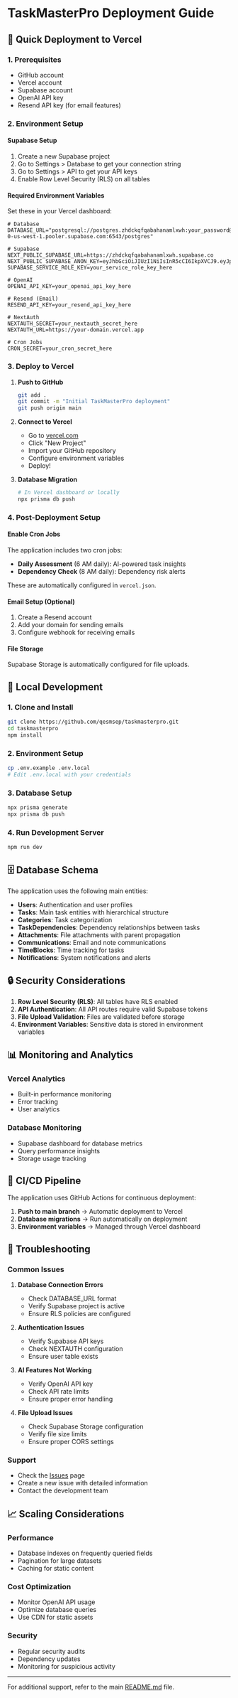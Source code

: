 # TaskMasterPro Deployment Guide

## 🚀 Quick Deployment to Vercel

### 1. Prerequisites
- GitHub account
- Vercel account
- Supabase account
- OpenAI API key
- Resend API key (for email features)

### 2. Environment Setup

#### Supabase Setup
1. Create a new Supabase project
2. Go to Settings > Database to get your connection string
3. Go to Settings > API to get your API keys
4. Enable Row Level Security (RLS) on all tables

#### Required Environment Variables
Set these in your Vercel dashboard:

```env
# Database
DATABASE_URL="postgresql://postgres.zhdckqfqabahanamlxwh:your_password@aws-0-us-west-1.pooler.supabase.com:6543/postgres"

# Supabase
NEXT_PUBLIC_SUPABASE_URL=https://zhdckqfqabahanamlxwh.supabase.co
NEXT_PUBLIC_SUPABASE_ANON_KEY=eyJhbGciOiJIUzI1NiIsInR5cCI6IkpXVCJ9.eyJpc3MiOiJzdXBhYmFzZSIsInJlZiI6InpoZGNrcWZxYWJhaGFuYW1seHdoIiwicm9sZSI6ImFub24iLCJpYXQiOjE3NTQ5MzE3OTEsImV4cCI6MjA3MDUwNzc5MX0.b0EznLprAYIIiQTEXwdNituy12UiVSPDKat6_aIUY4A
SUPABASE_SERVICE_ROLE_KEY=your_service_role_key_here

# OpenAI
OPENAI_API_KEY=your_openai_api_key_here

# Resend (Email)
RESEND_API_KEY=your_resend_api_key_here

# NextAuth
NEXTAUTH_SECRET=your_nextauth_secret_here
NEXTAUTH_URL=https://your-domain.vercel.app

# Cron Jobs
CRON_SECRET=your_cron_secret_here
```

### 3. Deploy to Vercel

1. **Push to GitHub**
   ```bash
   git add .
   git commit -m "Initial TaskMasterPro deployment"
   git push origin main
   ```

2. **Connect to Vercel**
   - Go to [vercel.com](https://vercel.com)
   - Click "New Project"
   - Import your GitHub repository
   - Configure environment variables
   - Deploy!

3. **Database Migration**
   ```bash
   # In Vercel dashboard or locally
   npx prisma db push
   ```

### 4. Post-Deployment Setup

#### Enable Cron Jobs
The application includes two cron jobs:
- **Daily Assessment** (6 AM daily): AI-powered task insights
- **Dependency Check** (8 AM daily): Dependency risk alerts

These are automatically configured in `vercel.json`.

#### Email Setup (Optional)
1. Create a Resend account
2. Add your domain for sending emails
3. Configure webhook for receiving emails

#### File Storage
Supabase Storage is automatically configured for file uploads.

## 🔧 Local Development

### 1. Clone and Install
```bash
git clone https://github.com/qesmsep/taskmasterpro.git
cd taskmasterpro
npm install
```

### 2. Environment Setup
```bash
cp .env.example .env.local
# Edit .env.local with your credentials
```

### 3. Database Setup
```bash
npx prisma generate
npx prisma db push
```

### 4. Run Development Server
```bash
npm run dev
```

## 🗄 Database Schema

The application uses the following main entities:

- **Users**: Authentication and user profiles
- **Tasks**: Main task entities with hierarchical structure
- **Categories**: Task categorization
- **TaskDependencies**: Dependency relationships between tasks
- **Attachments**: File attachments with parent propagation
- **Communications**: Email and note communications
- **TimeBlocks**: Time tracking for tasks
- **Notifications**: System notifications and alerts

## 🔒 Security Considerations

1. **Row Level Security (RLS)**: All tables have RLS enabled
2. **API Authentication**: All API routes require valid Supabase tokens
3. **File Upload Validation**: Files are validated before storage
4. **Environment Variables**: Sensitive data is stored in environment variables

## 📊 Monitoring and Analytics

### Vercel Analytics
- Built-in performance monitoring
- Error tracking
- User analytics

### Database Monitoring
- Supabase dashboard for database metrics
- Query performance insights
- Storage usage tracking

## 🔄 CI/CD Pipeline

The application uses GitHub Actions for continuous deployment:

1. **Push to main branch** → Automatic deployment to Vercel
2. **Database migrations** → Run automatically on deployment
3. **Environment variables** → Managed through Vercel dashboard

## 🚨 Troubleshooting

### Common Issues

1. **Database Connection Errors**
   - Check DATABASE_URL format
   - Verify Supabase project is active
   - Ensure RLS policies are configured

2. **Authentication Issues**
   - Verify Supabase API keys
   - Check NEXTAUTH configuration
   - Ensure user table exists

3. **AI Features Not Working**
   - Verify OpenAI API key
   - Check API rate limits
   - Ensure proper error handling

4. **File Upload Issues**
   - Check Supabase Storage configuration
   - Verify file size limits
   - Ensure proper CORS settings

### Support
- Check the [Issues](https://github.com/qesmsep/taskmasterpro/issues) page
- Create a new issue with detailed information
- Contact the development team

## 📈 Scaling Considerations

### Performance
- Database indexes on frequently queried fields
- Pagination for large datasets
- Caching for static content

### Cost Optimization
- Monitor OpenAI API usage
- Optimize database queries
- Use CDN for static assets

### Security
- Regular security audits
- Dependency updates
- Monitoring for suspicious activity

---

For additional support, refer to the main [README.md](README.md) file.
